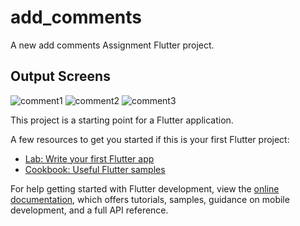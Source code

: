# add_comments

A new add comments  Assignment Flutter project.

## Output Screens
![comment1](https://github.com/hk1728557/comments_assignment/assets/90959033/1677be13-1a17-4948-9e78-fbd7ce92ef2e)
![comment2](https://github.com/hk1728557/comments_assignment/assets/90959033/4f0f2f9b-8fba-4347-ba3c-ed8da7007181)
![comment3](https://github.com/hk1728557/comments_assignment/assets/90959033/372278db-e131-4c39-a327-222be5ecac6c)




This project is a starting point for a Flutter application.

A few resources to get you started if this is your first Flutter project:

- [Lab: Write your first Flutter app](https://docs.flutter.dev/get-started/codelab)
- [Cookbook: Useful Flutter samples](https://docs.flutter.dev/cookbook)

For help getting started with Flutter development, view the
[online documentation](https://docs.flutter.dev/), which offers tutorials,
samples, guidance on mobile development, and a full API reference.
